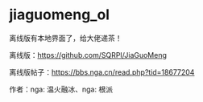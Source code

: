 # jiaguomeng_ol

离线版有本地界面了，给大佬递茶！

离线版：https://github.com/SQRPI/JiaGuoMeng 

离线版帖子：https://bbs.nga.cn/read.php?tid=18677204

作者：nga: 温火融冰、nga: 根派
